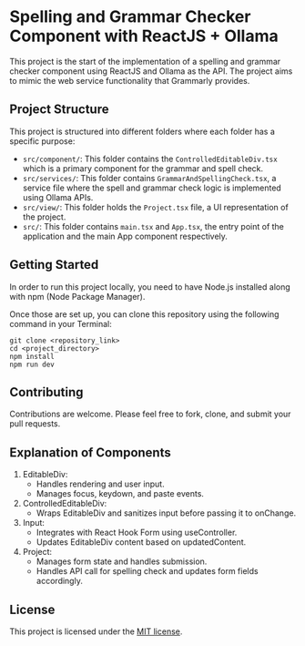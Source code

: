 # Spelling and Grammar Checker Component with ReactJS + Ollama

This project is the start of the implementation of a spelling and grammar checker component using ReactJS and Ollama as the API. The project aims to mimic the web service functionality that Grammarly provides.

## Project Structure

This project is structured into different folders where each folder has a specific purpose:

- `src/component/`: This folder contains the `ControlledEditableDiv.tsx` which is a primary component for the grammar and spell check.
- `src/services/`: This folder contains `GrammarAndSpellingCheck.tsx`, a service file where the spell and grammar check logic is implemented using Ollama APIs.
- `src/view/`: This folder holds the `Project.tsx` file, a UI representation of the project.
- `src/`: This folder contains `main.tsx` and `App.tsx`, the entry point of the application and the main App component respectively.

## Getting Started

In order to run this project locally, you need to have Node.js installed along with npm (Node Package Manager).

Once those are set up, you can clone this repository using the following command in your Terminal:

```shell
git clone <repository_link>
cd <project_directory>
npm install
npm run dev
```

## Contributing

Contributions are welcome. Please feel free to fork, clone, and submit your pull requests.

## Explanation of Components

1. EditableDiv:
   * Handles rendering and user input.
   * Manages focus, keydown, and paste events.
3. ControlledEditableDiv:
    * Wraps EditableDiv and sanitizes input before passing it to onChange.
3. Input:
   * Integrates with React Hook Form using useController.
   * Updates EditableDiv content based on updatedContent.
4. Project:
   * Manages form state and handles submission.
   * Handles API call for spelling check and updates form fields accordingly.

## License

This project is licensed under the [MIT license](LICENSE.md).




